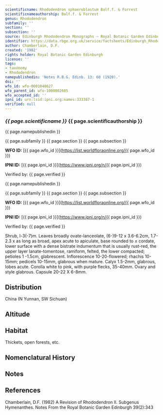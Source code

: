 ```yaml
---
scientificname: Rhododendron sphaeroblastum Balf.f. & Forrest
scientificnameauthorship: Balf.f. & Forrest
genus: Rhododendron
subfamily: ''
section: ''
subsection: ''
source: Edinburgh Rhododendron Monographs – Royal Botanic Garden Edinburgh
identifier: https://data.rbge.org.uk/service/factsheets/Edinburgh_Rhododendron_Monographs.xhtml
author: Chamberlain, D.F.
created: '1982'
rights holder: Royal Botanic Garden Edinburgh
license: ''
tags:
- taxonomy
- Rhododendron
namepublishedin: 'Notes R.B.G. Edinb. 13: 60 (1920).'
doi: ''
wfo_id: wfo-0001048627
wfo_parent_id: wfo-1000002605
wfo_accepted_id: ''
ipni_id: urn:lsid:ipni.org:names:333387-1
verified: null
---
```

### _{{ page.scientificname }}_ {{ page.scientificauthorship }}
 {{ page.namepublishedin }}

{{ page.subfamily }} {{ page.section }} {{ page.subsection }}

**WFO ID:** [{{ page.wfo_id }}](https://list.worldfloraonline.org/{{ page.wfo_id }})

**IPNI ID:** [{{ page.ipni_id }}](https://www.ipni.org/n/{{ page.ipni_id }})

Verified by: {{ page.verified }}

 {{ page.namepublishedin }}

{{ page.subfamily }} {{ page.section }} {{ page.subsection }}

**WFO ID:** [{{ page.wfo_id }}](https://list.worldfloraonline.org/{{ page.wfo_id }})

**IPNI ID:** [{{ page.ipni_id }}](https://www.ipni.org/n/{{ page.ipni_id }})

Verified by: {{ page.verified }}



Shrub, l-3(-7)m. Leaves broadly ovate-lanceolate, (6-)9-12 x 3.6-6.2cm, 1.7-2.3 x as long as broad, apex acute to apiculate, base rounded to ± cordate, lower surface with a dense bistrate indumentum that is usually rust-red, the upper layer lanate-tomentose, ramiform, felted, the lower compacted; petioles 1 -1.5cm, glabrescent. Inflorescence 10-20-flowered; rhachis 10-15mm; pedicels 10-15mm, glabrous when mature. Calyx 1.5-2mm, glabrous, lobes acute. Corolla white to pink, with purple flecks, 35-40mm. Ovary and style glabrous. Capsule 20-22 X 6-8mm.

## Distribution
China (N Yunnan, SW Sichuan)

## Altitude


## Habitat
Thickets, open forests, etc.

## Nomenclatural History

                       
## Notes


## References

Chamberlain, D.F. (1982) A Revision of Rhododendron II. Subgenus Hymenanthes. Notes From the Royal Botanic Garden Edinburgh 39(2):343
